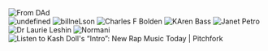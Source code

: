 

<img src="https://pbs.twimg.com/media/GkMxuxKbUAEdpYo?format=jpg&amp;name=large" alt="From DAd"/>

<div class="tupperware">
  <img src="https://upload.wikimedia.org/wikipedia/commons/thumb/9/9d/Kimberly_Bryant%2C_Black_Girls_Code_%40_SXSW_2016_%28cropped%29.jpg/800px-Kimberly_Bryant%2C_Black_Girls_Code_%40_SXSW_2016_%28cropped%29.jpg" alt="undefined"/>

<img src="https://www.nasa.gov/wp-content/uploads/2022/06/bill_nelson_small.png" alt="billneLson" />
<img src="https://www.nasa.gov/wp-content/uploads/2023/03/s91-49083-medium.jpg" alt="Charles F Bolden"/>
<img src="https://media-cldnry.s-nbcnews.com/image/upload/t_fit-760w,f_auto,q_auto:best/rockcms/2025-01/250109-karen-bass-mb-1419-25999c.jpg" alt="KAren Bass"/>
<img src="https://upload.wikimedia.org/wikipedia/commons/thumb/9/91/Janet_E._Petro.jpg/800px-Janet_E._Petro.jpg" alt="Janet Petro"/>
<img src="https://astrobiology.nasa.gov/nai/media/profile-pictures/_laurie-leshin-2c699/laurie-leshin_legacy.jpg.230x0_q85_crop.jpg" alt="Dr Laurie Leshin"/>
<img src="https://assets.teenvogue.com/photos/5de922055697330008737eee/16:9/w_960,c_limit/GettyImages-1183292644.jpg" alt="Normani" />
<img src="https://media.pitchfork.com/photos/6451c7e0baace052cb1ee7e2/4:3/w_1439,h_1080,c_limit/Kash-Doll.jpg" alt="Listen to Kash Doll&#39;s “Intro”: New Rap Music Today | Pitchfork"/>

</div>
